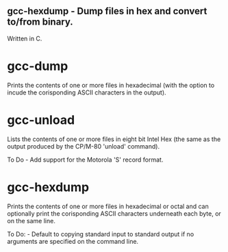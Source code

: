 ## gcc-hexdump - Dump files in hex and convert to/from binary.

Written in C.   

# gcc-dump

   Prints the contents of one or more files in hexadecimal (with the option
   to incude the corisponding ASCII characters in the output).
   
# gcc-unload

   Lists the contents of one or more files in eight bit Intel Hex (the same
   as the output produced by the  CP/M-80  'unload' command).
   
   To Do             -  Add support for the Motorola 'S' record format.

# gcc-hexdump
   
   Prints the contents of one or more files in hexadecimal or octal and can
   optionally print the corisponding ASCII characters underneath each byte,
   or on the same line.
   
   To Do:            - Default to copying standard input to standard output
                       if no arguments are specified on the command line.
   

